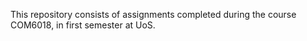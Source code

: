 This repository consists of assignments completed during the course COM6018, in first semester at UoS.
